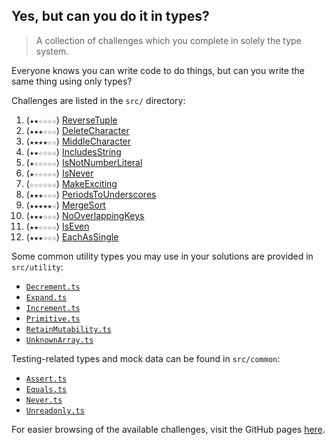 <!-- DO NOT EDIT THIS FILE DIRECTLY - EDIT src/build/template.md INSTEAD -->

## Yes, but can you do it in types?

> A collection of challenges which you complete in solely the type system.

Everyone knows you can write code to do things, but can you write the same thing using only types?

Challenges are listed in the `src/` directory:

1. (`★★☆☆☆☆`) [ReverseTuple](./src/ReverseTuple.ts)
2. (`★★★☆☆☆`) [DeleteCharacter](./src/DeleteCharacter.ts)
3. (`★★★★☆☆`) [MiddleCharacter](./src/MiddleCharacter.ts)
4. (`★★☆☆☆☆`) [IncludesString](./src/IncludesString.ts)
5. (`★☆☆☆☆☆`) [IsNotNumberLiteral](./src/IsNotNumberLiteral.ts)
6. (`★☆☆☆☆☆`) [IsNever](./src/IsNever.ts)
7. (`☆☆☆☆☆☆`) [MakeExciting](./src/MakeExciting.ts)
8. (`★★★☆☆☆`) [PeriodsToUnderscores](./src/PeriodsToUnderscores.ts)
9. (`★★★★★☆`) [MergeSort](./src/MergeSort.ts)
10. (`★★★☆☆☆`) [NoOverlappingKeys](./src/NoOverlappingKeys.ts)
11. (`★★☆☆☆☆`) [IsEven](./src/IsEven.ts)
12. (`★★★☆☆☆`) [EachAsSingle](./src/EachAsSingle.ts)

Some common utility types you may use in your solutions are provided in `src/utility`:

- [`Decrement.ts`](./src/utility/Decrement.ts)
- [`Expand.ts`](./src/utility/Expand.ts)
- [`Increment.ts`](./src/utility/Increment.ts)
- [`Primitive.ts`](./src/utility/Primitive.ts)
- [`RetainMutability.ts`](./src/utility/RetainMutability.ts)
- [`UnknownArray.ts`](./src/utility/UnknownArray.ts)

Testing-related types and mock data can be found in `src/common`:

- [`Assert.ts`](./src/common/Assert.ts)
- [`Equals.ts`](./src/common/Equals.ts)
- [`Never.ts`](./src/common/Never.ts)
- [`Unreadonly.ts`](./src/common/Unreadonly.ts)

For easier browsing of the available challenges, visit the GitHub pages [here](https://kelsny.github.io/butcanyoudoitintypes/).
